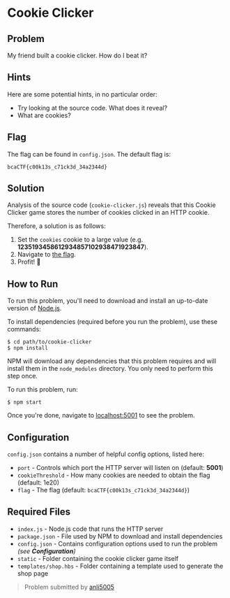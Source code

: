 # Cookie Clicker
## Problem
My friend built a cookie clicker. How do I beat it?

## Hints
Here are some potential hints, in no particular order:
* Try looking at the source code. What does it reveal?
* What are cookies?

## Flag
The flag can be found in `config.json`. The default flag is:
```
bcaCTF{c00k13s_c71ck3d_34a2344d}
```

## Solution
Analysis of the source code (`cookie-clicker.js`) reveals that this Cookie Clicker game stores the number of cookies clicked in an HTTP cookie.

Therefore, a solution is as follows:
1. Set the `cookies` cookie to a large value (e.g. **1235193458612934857102938471923847**).
2. Navigate to [the flag](http://localhost:5001/flag).
3. Profit! :tada:

## How to Run
To run this problem, you'll need to download and install an up-to-date version of [Node.js](https://nodejs.org).

To install dependencies (required before you run the problem), use these commands:
```shell
$ cd path/to/cookie-clicker
$ npm install
```
NPM will download any dependencies that this problem requires and will install them in the `node_modules` directory. You only need to perform this step once.

To run this problem, run:
```shell
$ npm start
```

Once you're done, navigate to [localhost:5001](http://localhost:5001) to see the problem.

## Configuration
`config.json` contains a number of helpful config options, listed here:
* `port` - Controls which port the HTTP server will listen on (default: **5001**)
* `cookieThreshold` - How many cookies are needed to obtain the flag (default: 1e20)
* `flag` - The flag (default: `bcaCTF{c00k13s_c71ck3d_34a2344d}`)

## Required Files
* `index.js` - Node.js code that runs the HTTP server
* `package.json` - File used by NPM to download and install dependencies
* `config.json` - Contains configuration options used to run the problem *(see **Configuration**)*
* `static` - Folder containing the cookie clicker game itself
* `templates/shop.hbs` - Folder containing a template used to generate the shop page


> Problem submitted by [anli5005](https://github.com/anli5005)
